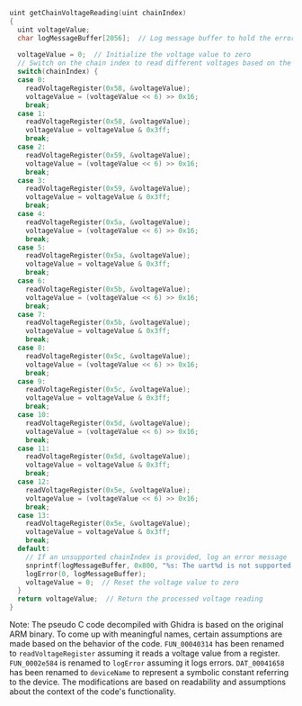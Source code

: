 ```c
uint getChainVoltageReading(uint chainIndex)
{
  uint voltageValue;
  char logMessageBuffer[2056];  // Log message buffer to hold the error message
  
  voltageValue = 0;  // Initialize the voltage value to zero
  // Switch on the chain index to read different voltages based on the provided parameter
  switch(chainIndex) {
  case 0:
    readVoltageRegister(0x58, &voltageValue);
    voltageValue = (voltageValue << 6) >> 0x16;
    break;
  case 1:
    readVoltageRegister(0x58, &voltageValue);
    voltageValue = voltageValue & 0x3ff;
    break;
  case 2:
    readVoltageRegister(0x59, &voltageValue);
    voltageValue = (voltageValue << 6) >> 0x16;
    break;
  case 3:
    readVoltageRegister(0x59, &voltageValue);
    voltageValue = voltageValue & 0x3ff;
    break;
  case 4:
    readVoltageRegister(0x5a, &voltageValue);
    voltageValue = (voltageValue << 6) >> 0x16;
    break;
  case 5:
    readVoltageRegister(0x5a, &voltageValue);
    voltageValue = voltageValue & 0x3ff;
    break;
  case 6:
    readVoltageRegister(0x5b, &voltageValue);
    voltageValue = (voltageValue << 6) >> 0x16;
    break;
  case 7:
    readVoltageRegister(0x5b, &voltageValue);
    voltageValue = voltageValue & 0x3ff;
    break;
  case 8:
    readVoltageRegister(0x5c, &voltageValue);
    voltageValue = (voltageValue << 6) >> 0x16;
    break;
  case 9:
    readVoltageRegister(0x5c, &voltageValue);
    voltageValue = voltageValue & 0x3ff;
    break;
  case 10:
    readVoltageRegister(0x5d, &voltageValue);
    voltageValue = (voltageValue << 6) >> 0x16;
    break;
  case 11:
    readVoltageRegister(0x5d, &voltageValue);
    voltageValue = voltageValue & 0x3ff;
    break;
  case 12:
    readVoltageRegister(0x5e, &voltageValue);
    voltageValue = (voltageValue << 6) >> 0x16;
    break;
  case 13:
    readVoltageRegister(0x5e, &voltageValue);
    voltageValue = voltageValue & 0x3ff;
    break;
  default:
    // If an unsupported chainIndex is provided, log an error message
    snprintf(logMessageBuffer, 0x800, "%s: The uart%d is not supported!!!\n", deviceName, chainIndex);
    logError(0, logMessageBuffer);
    voltageValue = 0;  // Reset the voltage value to zero
  }
  return voltageValue;  // Return the processed voltage reading
}
```

Note: The pseudo C code decompiled with Ghidra is based on the original ARM binary. To come up with meaningful names, certain assumptions are made based on the behavior of the code. `FUN_00040314` has been renamed to `readVoltageRegister` assuming it reads a voltage value from a register. `FUN_0002e584` is renamed to `logError` assuming it logs errors. `DAT_00041658` has been renamed to `deviceName` to represent a symbolic constant referring to the device. The modifications are based on readability and assumptions about the context of the code's functionality.